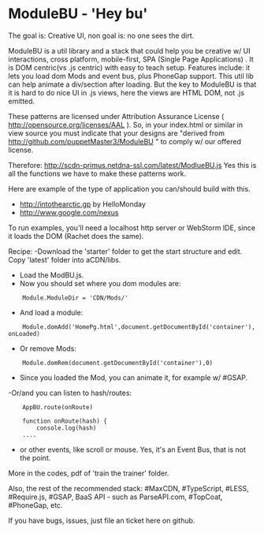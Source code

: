 # ModuleBU - 'Hey bu'

 The goal is: Creative UI, non goal is: no one sees the dirt.

ModuleBU is a util library and a stack that could help you be creative w/ UI interactions,
    cross platform, mobile-first, SPA (Single Page Applications) .
It is DOM centric(vs .js centric) with easy to teach setup.  Features include: it lets you load dom Mods and event bus, plus PhoneGap support.
This util lib can help animate a div/section after loading. But the key to ModuleBU is that it is hard to do nice UI in .js views, here the views are HTML DOM, not .js emitted.

These patterns are licensed under Attribution Assurance License (  http://opensource.org/licenses/AAL ).
So, in your index.html or similar in view source you must indicate that your designs are
"derived from http://github.com/puppetMaster3/ModuleBU " to comply w/ our offered license.


Therefore:
    http://scdn-primus.netdna-ssl.com/latest/ModlueBU.js
Yes this is all the functions we have to make these patterns work.

Here are example of the type of application you can/should build with this.
- http://intothearctic.gp by HelloMonday
- http://www.google.com/nexus

To run examples, you'll need a localhost http server or WebStorm IDE, since it loads the DOM (Rachet does the same).


Recipe:
-Download the 'starter' folder to get the start structure and edit. Copy 'latest' folder into aCDN/libs.
- Load the ModBU.js.
- Now you should set where you dom modules are:

```
    Module.ModuleDir = 'CDN/Mods/'
```
- And load a module:

```
    Module.domAdd('HomePg.html',document.getDocumentById('container'), onLoaded)
```
- Or remove Mods:

```
    Module.domRem(document.getDocumentById('container'),0)
```
- Since you loaded the Mod, you can animate it, for example w/ #GSAP.

-Or/and you can listen to hash/routes:

```
    AppBU.route(onRoute)

    function onRoute(hash) {
        console.log(hash)
    ....
```
- or other events, like scroll or mouse. Yes, it's an Event Bus, that is not the point.

More in the codes, pdf of 'train the trainer' folder.

Also, the rest of the recommended stack: #MaxCDN, #TypeScript, #LESS, #Require.js, #GSAP, BaaS API - such as ParseAPI.com, #TopCoat, #PhoneGap, etc.

If you have bugs, issues, just file an ticket here on github.
